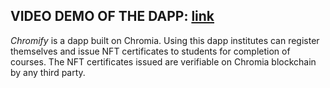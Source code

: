 ## **VIDEO DEMO OF THE DAPP: [link](https://www.loom.com/share/5238f60b4bed4b3fa8e0c8dc13e0c873)**

_Chromify_ is a dapp built on Chromia. Using this dapp institutes can register themselves and issue NFT certificates to students for completion of courses. The NFT certificates issued are verifiable on Chromia blockchain by any third party.

